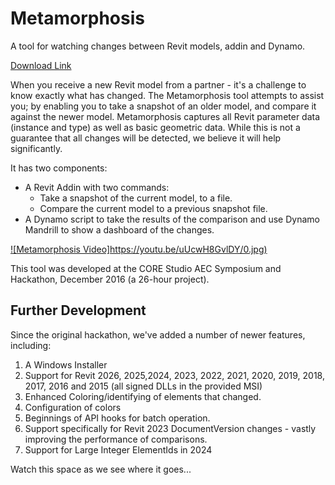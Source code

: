 # Metamorphosis
A tool for watching changes between Revit models, addin and Dynamo.

[Download Link](https://github.com/mattmas/Metamorphosis/blob/master/addin/MetamorphosisInstaller.zip)

When you receive a new Revit model from a partner - it's a challenge to know exactly what has changed.
The Metamorphosis tool attempts to assist you; by enabling you to take a snapshot of an older model, and compare it against the newer model.
Metamorphosis captures all Revit parameter data (instance and type) as well as basic geometric data. While this is not a guarantee that all changes will be detected, we believe it will help significantly.

It has two components:
  - A Revit Addin with two commands:
     - Take a snapshot of the current model, to a file.
     - Compare the current model to a previous snapshot file.
  - A Dynamo script to take the results of the comparison and use Dynamo Mandrill to show a dashboard of the changes.


[![Metamorphosis Video]https://youtu.be/uUcwH8GvlDY/0.jpg)](https://youtu.be/uUcwH8GvlDY)

This tool was developed at the CORE Studio AEC Symposium and Hackathon, December 2016 (a 26-hour project).

## Further Development
Since the original hackathon, we've added a number of newer features, including:
1. A Windows Installer
2. Support for Revit 2026, 2025,2024, 2023, 2022, 2021, 2020, 2019, 2018, 2017, 2016 and 2015  (all signed DLLs in the provided MSI)
3. Enhanced Coloring/identifying of elements that changed.
4. Configuration of colors
5. Beginnings of API hooks for batch operation.
6. Support specifically for Revit 2023 DocumentVersion changes - vastly improving the performance of comparisons.
7. Support for Large Integer ElementIds in 2024

Watch this space as we see where it goes...
